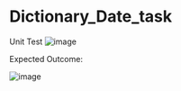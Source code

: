 # Dictionary_Date_task

Unit Test
![image](https://user-images.githubusercontent.com/65679502/235745998-b0d74ee4-db4f-42af-9705-57661fe533f9.png)


Expected Outcome:


![image](https://user-images.githubusercontent.com/65679502/235746746-fcdffe09-cc56-46d9-b2eb-59c85fa03a70.png)
